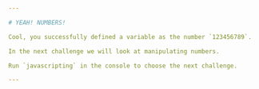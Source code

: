 ```yaml
---

# YEAH! NUMBERS!

Cool, you successfully defined a variable as the number `123456789`.

In the next challenge we will look at manipulating numbers.

Run `javascripting` in the console to choose the next challenge.

---
```

